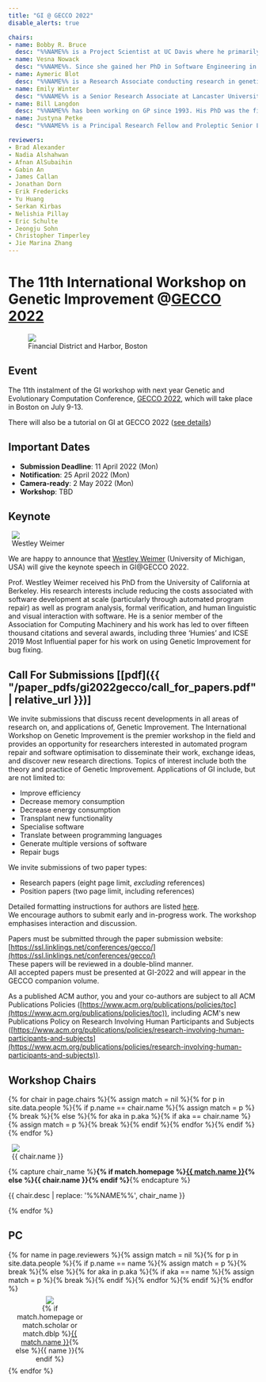 ```yaml
---
title: "GI @ GECCO 2022"
disable_alerts: true

chairs:
- name: Bobby R. Bruce
  desc: "%%NAME%% is a Project Scientist at UC Davis where he primarily works on the gem5 computer architecture simulator. Prior to UC Davis, Bobby carried out research into the automatic optimization of Java bytecode at UCLA. His research interests are centred around Search-based Software Engineering, and its application to improving software performance."
- name: Vesna Nowack
  desc: "%%NAME%%. Since she gained her PhD in Software Engineering in 2016 from the Universitat Politecnica de Catalunya in Barcelona, she has conducted research in supercomputing (Spain) and taught robotics in Germany. Her recent research has been on APR in the UK, including 12 months with Bloomberg (London) published this summer as “On the Introduction of Automatic Program Repair in Bloomberg” by IEEE Software. She is now a Senior Research Assistant at Lancaster University where she continues her work on using GI to automatically fix bugs."
- name: Aymeric Blot
  desc: "%%NAME%% is a Research Associate conducting research in genetic improvement at the CREST and SOLAR groups in University College London. He received in 2018 a doctorate from the University of Lille following work on automated algorithm design for multi-objective combinatorial optimisation. His research focuses on strengthening GI techniques using knowledge from automated machine learning, algorithm configuration, and evolutionary computation. He maintains and evolves the community website on genetic improvement."
- name: Emily Winter
  desc: "%%NAME%% is a Senior Research Associate at Lancaster University, specialising in the human and socio-technical aspects of software engineering. She works on the Fixie Project: Exploiting Defect Prediction for Automatic Software Repair, investigating developer needs and preferences for how they interact with an Automatic Software Repair tool. As part of her research, she is seconded as a contractor to Bloomberg LP."
- name: Bill Langdon
  desc: "%%NAME%% has been working on GP since 1993. His PhD was the first book to be published in John Koza and Dave Goldberg's book series. He has previously run the GP track for GECCO&nbsp;2001 and 2014 and was programme chair for GECCO&nbsp;2002 having previously chaired EuroGP for 3 years. More recently he edited FOGA&nbsp;2011 and run the computational intelligence on GPUs (CIGPU 2008&mdash;2012) and EvoPAR workshops. His books include A Field Guide to Genetic Programming, Foundations of Genetic Programming and Advances in Genetic Programming&nbsp;III. He also maintains the genetic programming bibliography. His current research uses GP to genetically improve existing software, CUDA, search based software engineering and Bioinformatics. He co-organised GI&nbsp;2015, GI&nbsp;2017, GI&nbsp;2018, GI&nbsp;2019, GI&nbsp;2021 and the 2018 Genetic Improvement of Software Seminar at Dagstuhl."
- name: Justyna Petke
  desc: "%%NAME%% is a Principal Research Fellow and Proleptic Senior Lecturer (Associate Prof.), conducting research in genetic improvement. She has a doctorate in Computer Science from University of Oxford and is now at the Centre for Research on Evolution, Search and Testing (CREST) in University College London. She has published on applications of genetic improvement. Her work on the subject was awarded a Silver and a Gold ’Humie’ at GECCO&nbsp;2014 and GECCO&nbsp;2016 as well as an ACM SIGSOFT Distinguished Paper Award at ISSTA&nbsp;2015. She was the PC co-Chair for the International Symposium on Search-Based Software Engineering in 2017. She currently serves on the editorial board of the Genetic Programming and Evolvable Machines journal."

reviewers:
- Brad Alexander
- Nadia Alshahwan
- Afnan AlSubaihin
- Gabin An
- James Callan
- Jonathan Dorn
- Erik Fredericks
- Yu Huang
- Serkan Kirbas
- Nelishia Pillay
- Eric Schulte
- Jeongju Sohn
- Christopher Timperley
- Jie Marina Zhang
---
```


# The 11th International Workshop on Genetic Improvement @[GECCO 2022](https://gecco-2022.sigevo.org/HomePage)


<figure class="figure">
  <img class="figure-img img-fluid" src="https://gecco-2022.sigevo.org/dl304">
  <figcaption class="figure-caption text-right">Financial District and Harbor, Boston</figcaption>
</figure>


## Event

The 11th instalment of the GI workshop with next year Genetic and Evolutionary Computation Conference, [GECCO 2022](https://gecco-2022.sigevo.org/HomePage), which will take place in Boston on July 9-13.


<div class="alert alert-primary" role="alert">
  There will also be a tutorial on GI at GECCO 2022 (<a href="https://gecco-2022.sigevo.org/Tutorials#id_Genetic%20improvement:%20Taking%20real-world%20source%20code%20and%20improving%20it%20using%20computational%20search%20methods.">see details</a>)
</div>

## Important Dates

- **Submission Deadline**: 11 April 2022 (Mon)
- **Notification**: 25 April 2022 (Mon)
- **Camera-ready**: 2 May 2022 (Mon)
- **Workshop**: TBD


## Keynote

<figure class="figure float-right" style="margin: auto 0.5em;">
  <img class="figure-img rounded img-thumbnail" style="max-width: 200px; max-height: 160px;" src="{{ "/profile_images/westley_weimer.jpg" | relative_url }}" onerror="this.onerror=null; this.src='{{ "/profile_images/empty.jpg" | relative_url }}'" />
  <figcaption class="figure-caption text-right">Westley Weimer</figcaption>
</figure>


We are happy to announce that [Westley Weimer](https://web.eecs.umich.edu/~weimerw/) (University of Michigan, USA) will give the keynote speech in GI@GECCO 2022.

Prof. Westley Weimer received his PhD from the University of California at Berkeley.
His research interests include reducing the costs associated with software development at scale (particularly through automated program repair) as well as program analysis, formal verification, and human linguistic and visual interaction with software.
He is a senior member of the Association for Computing Machinery and his work has led to over fifteen thousand citations and several awards, including three ‘Humies’ and ICSE 2019 Most Influential paper for his work on using Genetic Improvement for bug fixing.


## <a name="CFP"></a> Call For Submissions [[pdf]({{ "/paper_pdfs/gi2022gecco/call_for_papers.pdf" | relative_url }})]

We invite submissions that discuss recent developments in all areas of research on, and applications of, Genetic Improvement.
The International Workshop on Genetic Improvement is the premier workshop in the field and provides an opportunity for researchers interested in automated program repair and software optimisation to disseminate their work, exchange ideas, and discover new research directions.
Topics of interest include both the theory and practice of Genetic Improvement. Applications of GI include, but are not limited to:

- Improve efficiency
- Decrease memory consumption
- Decrease energy consumption
- Transplant new functionality
- Specialise software
- Translate between programming languages
- Generate multiple versions of software
- Repair bugs

We invite submissions of two paper types:
- Research papers (eight page limit, *excluding* references)
- Position papers (two page limit, including references)

Detailed formatting instructions for authors are listed [here](https://gecco-2022.sigevo.org/Paper-Submission-Instructions).  
We encourage authors to submit early and in-progress work.
The workshop emphasises interaction and discussion.

Papers must be submitted through the paper submission website: [https://ssl.linklings.net/conferences/gecco/](https://ssl.linklings.net/conferences/gecco/)  
These papers will be reviewed in a double-blind manner.  
All accepted papers must be presented at GI-2022 and will appear in the GECCO companion volume.

As a published ACM author, you and your co-authors are subject to all ACM Publications Policies ([https://www.acm.org/publications/policies/toc](https://www.acm.org/publications/policies/toc)), including ACM's new Publications Policy on Research Involving Human Participants and Subjects ([https://www.acm.org/publications/policies/research-involving-human-participants-and-subjects](https://www.acm.org/publications/policies/research-involving-human-participants-and-subjects)).

## <a name="chairs"></a> Workshop Chairs

{% for chair in page.chairs %}{% assign match = nil %}{% for p in site.data.people %}{% if p.name == chair.name %}{% assign match = p %}{% break %}{% else %}{% for aka in p.aka %}{% if aka == chair.name %}{% assign match = p %}{% break %}{% endif %}{% endfor %}{% endif %}{% endfor %}
<figure class="figure float-right" style="margin: auto 0.5em;">
  <img class="figure-img rounded img-thumbnail" style="max-width: 200px; max-height: 140px" src="{{ match.img | relative_url }}" onerror="this.onerror=null; this.src='{{ "/profile_images/empty.jpg" | relative_url }}'">
  <figcaption class="figure-caption text-right">{{ chair.name }}</figcaption>
</figure>

{% capture chair_name %}<b>{% if match.homepage %}<a href="{{ match.homepage }}">{{ match.name }}</a>{% else %}{{ chair.name }}{% endif %}</b>{% endcapture %}
<p class="clearfix">
  {{ chair.desc | replace: '%%NAME%%', chair_name }}
</p>
{% endfor %}


## <a name="PC"></a> PC

<div class="row justify-content-around">
{% for name in page.reviewers %}{% assign match = nil %}{% for p in site.data.people %}{% if p.name == name %}{% assign match = p %}{% break %}{% else %}{% for aka in p.aka %}{% if aka == name %}{% assign match = p %}{% break %}{% endif %}{% endfor %}{% endif %}{% endfor %}
<figure class="figure" style="text-align: center; margin: 0.5em 1em; width: 140px;">
  <img class="figure-img" style="max-width: 140px; max-height: 140px;" src="{{ match.img | relative_url }}" onerror="this.onerror=null; this.src='{{ "/profile_images/empty.jpg" | relative_url }}'" />
  <figcaption class="figure-caption">{% if match.homepage or match.scholar or match.dblp %}<a href="{{ match.homepage | default:  match.scholar | default:  match.dblp }}">{{ match.name }}</a>{% else %}{{ name }}{% endif %}</figcaption>
</figure>{% endfor %}
</div>
